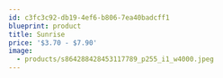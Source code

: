 ```yaml
---
id: c3fc3c92-db19-4ef6-b806-7ea40badcff1
blueprint: product
title: Sunrise
price: '$3.70 - $7.90'
image:
  - products/s864288428453117789_p255_i1_w4000.jpeg
---
```


